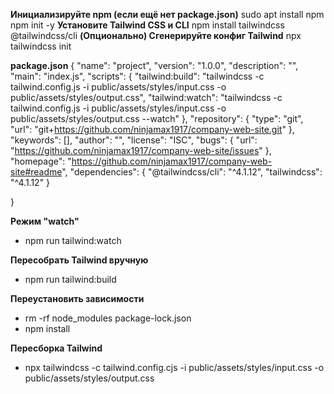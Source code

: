 **Инициализируйте npm (если ещё нет package.json)**
sudo apt install npm
npm init -y
**Установите Tailwind CSS и CLI**
npm install tailwindcss @tailwindcss/cli
**(Опционально) Сгенерируйте конфиг Tailwind**
npx tailwindcss init

**package.json**
{
"name": "project",
"version": "1.0.0",
"description": "",
"main": "index.js",
"scripts": {
"tailwind:build": "tailwindcss -c tailwind.config.js -i public/assets/styles/input.css -o public/assets/styles/output.css",
"tailwind:watch": "tailwindcss -c tailwind.config.js -i public/assets/styles/input.css -o public/assets/styles/output.css --watch"
},
"repository": {
"type": "git",
"url": "git+https://github.com/ninjamax1917/company-web-site.git"
},
"keywords": [],
"author": "",
"license": "ISC",
"bugs": {
"url": "https://github.com/ninjamax1917/company-web-site/issues"
},
"homepage": "https://github.com/ninjamax1917/company-web-site#readme",
"dependencies": {
"@tailwindcss/cli": "^4.1.12",
"tailwindcss": "^4.1.12"
}

}

**Режим "watch"**

- npm run tailwind:watch

**Пересобрать Tailwind вручную**

- npm run tailwind:build

**Переустановить зависимости**
- rm -rf node_modules package-lock.json
- npm install

**Пересборка Tailwind**
- npx tailwindcss -c tailwind.config.cjs -i public/assets/styles/input.css -o public/assets/styles/output.css